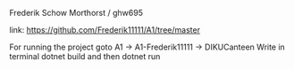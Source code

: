 Frederik Schow Morthorst / ghw695

link: https://github.com/Frederik11111/A1/tree/master

For running the project goto A1 -> A1-Frederik11111 -> DIKUCanteen Write in terminal dotnet build and then dotnet run
